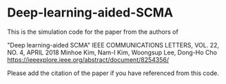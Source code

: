 # Deep-learning-aided-SCMA

This is the simulation code for the paper from the authors of

"Deep learning-aided SCMA" 
IEEE COMMUNICATIONS LETTERS, VOL. 22, NO. 4, APRIL 2018 
Minhoe Kim, Nam-I Kim, Woongsup Lee, Dong-Ho Cho
https://ieeexplore.ieee.org/abstract/document/8254356/

Please add the citation of the paper if you have referenced from this code.
